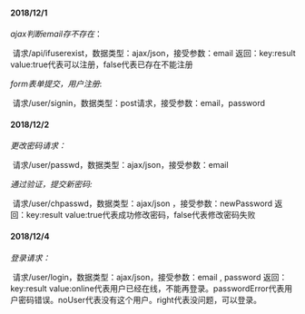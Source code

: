 #### 2018/12/1

*ajax判断email存不存在*：

​		请求/api/ifuserexist，数据类型：ajax/json，接受参数：email  返回：key:result  value:true代表可以注册，false代表已存在不能注册

*form表单提交，用户注册*:

​		请求/user/signin，数据类型：post请求，接受参数：email，password

#### 2018/12/2

*更改密码请求：*

​		请求/user/passwd，数据类型：ajax/json，接受参数：email

*通过验证，提交新密码:*

​		请求/user/chpasswd，数据类型：ajax/json ，接受参数：newPassword  返回：key:result value:true代表成功修改密码，false代表修改密码失败

#### 2018/12/4

*登录请求：*

​		请求/user/login，数据类型：ajax/json，接受参数：email , password 返回：key:result value:online代表用户已经在线，不能再登录。passwordError代表用户密码错误。noUser代表没有这个用户。right代表没问题，可以登录。